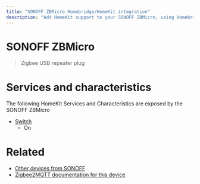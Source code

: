 ```yaml
---
title: "SONOFF ZBMicro Homebridge/HomeKit integration"
description: "Add HomeKit support to your SONOFF ZBMicro, using Homebridge, Zigbee2MQTT and homebridge-z2m."
---
```

<!---
This file has been GENERATED using src/docgen/docgen.ts
DO NOT EDIT THIS FILE MANUALLY!
-->
# SONOFF ZBMicro
> Zigbee USB repeater plug


# Services and characteristics
The following HomeKit Services and Characteristics are exposed by
the SONOFF ZBMicro

* [Switch](../../switch.md)
  * On


# Related
* [Other devices from SONOFF](../index.md#sonoff)
* [Zigbee2MQTT documentation for this device](https://www.zigbee2mqtt.io/devices/ZBMicro.html)